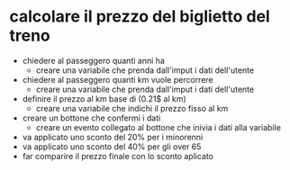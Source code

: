 # calcolare il prezzo del biglietto del treno
- chiedere al passeggero quanti anni ha
    - creare una variabile che prenda dall'imput i dati dell'utente
- chiedere al passeggero quanti km vuole percorrere
    - creare una variabile che prenda dall'imput i dati dell'utente
- definire il prezzo al km base di (0.21$ al km)
    - creare una variabile che indichi il prezzo fisso al km
- creare un bottone che confermi i dati
    - creare un evento collegato al bottone che inivia i dati alla variabile
- va applicato uno sconto del 20% per i minorenni
- va applicato uno sconto del 40% per gli over 65
- far comparire il prezzo finale con lo sconto aplicato
